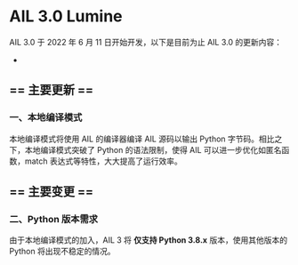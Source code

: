 # AIL 3.0 Lumine

AIL 3.0 于 2022 年 6 月 11 日开始开发，以下是目前为止 AIL 3.0 的更新内容：

*
## == 主要更新 ==

### 一、本地编译模式

本地编译模式将使用 AIL 的编译器编译 AIL 源码以输出 Python 字节码。相比之下，本地编译模式突破了 Python 的语法限制，使得 AIL 可以进一步优化如匿名函数，match 表达式等特性，大大提高了运行效率。


## == 主要变更 ==

### 二、Python 版本需求

由于本地编译模式的加入，AIL 3 将 **仅支持 Python 3.8.x** 版本，使用其他版本的 Python 将出现不稳定的情况。

